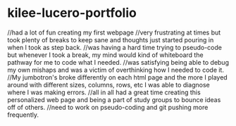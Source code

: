 # kilee-lucero-portfolio

//had a lot of fun creating my first webpage
//very frustrating at times but took plenty of breaks to keep sane and thoughts just started pouring in when I took as step back.
//was having a hard time trying to pseudo-code but whenever I took a break, my mind would kind of whiteboard the pathway for me to code what I needed.
//was satisfying being able to debug my own mishaps and was a victim of overthinking how I needed to code it.
//My jumbotron's broke differently on each html page and the more I played around with different sizes, columns, rows, etc I was able to diagnose where I was making errors.
//all in all had a great time creating this personalized web page and being a part of study groups to bounce ideas off of others.
//need to work on pseudo-coding and git pushing more frequently.
